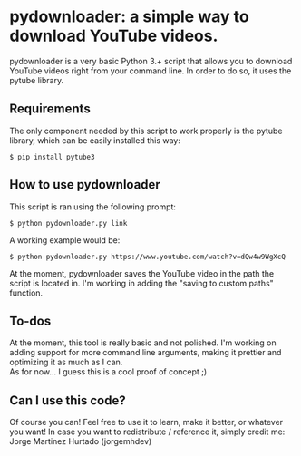 # pydownloader: a simple way to download YouTube videos.

pydownloader is a very basic Python 3.+ script that allows you to download YouTube videos right from your command line. In order to do so, it uses the pytube library.</br>

## Requirements

The only component needed by this script to work properly is the pytube library, which can be easily installed this way:

```
$ pip install pytube3
```

## How to use pydownloader

This script is ran using the following prompt:

```
$ python pydownloader.py link
```

A working example would be:

```
$ python pydownloader.py https://www.youtube.com/watch?v=dQw4w9WgXcQ
```

At the moment, pydownloader saves the YouTube video in the path the script is located in. I'm working in adding the "saving to custom paths" function.

## To-dos

At the moment, this tool is really basic and not polished. I'm working on adding support for more command line arguments, making it prettier and optimizing it as much as I can.</br>
As for now... I guess this is a cool proof of concept ;)

## Can I use this code?

Of course you can! Feel free to use it to learn, make it better, or whatever you want! In case you want to redistribute / reference it, simply credit me:
Jorge Martinez Hurtado (jorgemhdev)
